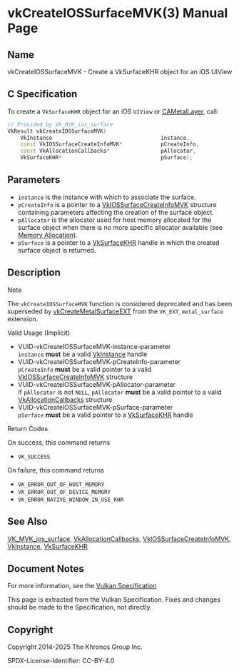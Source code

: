 # vkCreateIOSSurfaceMVK(3) Manual Page

## Name

vkCreateIOSSurfaceMVK - Create a VkSurfaceKHR object for an iOS UIView



## [](#_c_specification)C Specification

To create a `VkSurfaceKHR` object for an iOS `UIView` or [CAMetalLayer](https://registry.khronos.org/vulkan/specs/latest/man/html/CAMetalLayer.html), call:

```c++
// Provided by VK_MVK_ios_surface
VkResult vkCreateIOSSurfaceMVK(
    VkInstance                                  instance,
    const VkIOSSurfaceCreateInfoMVK*            pCreateInfo,
    const VkAllocationCallbacks*                pAllocator,
    VkSurfaceKHR*                               pSurface);
```

## [](#_parameters)Parameters

- `instance` is the instance with which to associate the surface.
- `pCreateInfo` is a pointer to a [VkIOSSurfaceCreateInfoMVK](https://registry.khronos.org/vulkan/specs/latest/man/html/VkIOSSurfaceCreateInfoMVK.html) structure containing parameters affecting the creation of the surface object.
- `pAllocator` is the allocator used for host memory allocated for the surface object when there is no more specific allocator available (see [Memory Allocation](https://registry.khronos.org/vulkan/specs/latest/html/vkspec.html#memory-allocation)).
- `pSurface` is a pointer to a [VkSurfaceKHR](https://registry.khronos.org/vulkan/specs/latest/man/html/VkSurfaceKHR.html) handle in which the created surface object is returned.

## [](#_description)Description

Note

The `vkCreateIOSSurfaceMVK` function is considered deprecated and has been superseded by [vkCreateMetalSurfaceEXT](https://registry.khronos.org/vulkan/specs/latest/man/html/vkCreateMetalSurfaceEXT.html) from the `VK_EXT_metal_surface` extension.

Valid Usage (Implicit)

- [](#VUID-vkCreateIOSSurfaceMVK-instance-parameter)VUID-vkCreateIOSSurfaceMVK-instance-parameter  
  `instance` **must** be a valid [VkInstance](https://registry.khronos.org/vulkan/specs/latest/man/html/VkInstance.html) handle
- [](#VUID-vkCreateIOSSurfaceMVK-pCreateInfo-parameter)VUID-vkCreateIOSSurfaceMVK-pCreateInfo-parameter  
  `pCreateInfo` **must** be a valid pointer to a valid [VkIOSSurfaceCreateInfoMVK](https://registry.khronos.org/vulkan/specs/latest/man/html/VkIOSSurfaceCreateInfoMVK.html) structure
- [](#VUID-vkCreateIOSSurfaceMVK-pAllocator-parameter)VUID-vkCreateIOSSurfaceMVK-pAllocator-parameter  
  If `pAllocator` is not `NULL`, `pAllocator` **must** be a valid pointer to a valid [VkAllocationCallbacks](https://registry.khronos.org/vulkan/specs/latest/man/html/VkAllocationCallbacks.html) structure
- [](#VUID-vkCreateIOSSurfaceMVK-pSurface-parameter)VUID-vkCreateIOSSurfaceMVK-pSurface-parameter  
  `pSurface` **must** be a valid pointer to a [VkSurfaceKHR](https://registry.khronos.org/vulkan/specs/latest/man/html/VkSurfaceKHR.html) handle

Return Codes

On success, this command returns

- `VK_SUCCESS`

On failure, this command returns

- `VK_ERROR_OUT_OF_HOST_MEMORY`
- `VK_ERROR_OUT_OF_DEVICE_MEMORY`
- `VK_ERROR_NATIVE_WINDOW_IN_USE_KHR`

## [](#_see_also)See Also

[VK\_MVK\_ios\_surface](https://registry.khronos.org/vulkan/specs/latest/man/html/VK_MVK_ios_surface.html), [VkAllocationCallbacks](https://registry.khronos.org/vulkan/specs/latest/man/html/VkAllocationCallbacks.html), [VkIOSSurfaceCreateInfoMVK](https://registry.khronos.org/vulkan/specs/latest/man/html/VkIOSSurfaceCreateInfoMVK.html), [VkInstance](https://registry.khronos.org/vulkan/specs/latest/man/html/VkInstance.html), [VkSurfaceKHR](https://registry.khronos.org/vulkan/specs/latest/man/html/VkSurfaceKHR.html)

## [](#_document_notes)Document Notes

For more information, see the [Vulkan Specification](https://registry.khronos.org/vulkan/specs/latest/html/vkspec.html#vkCreateIOSSurfaceMVK)

This page is extracted from the Vulkan Specification. Fixes and changes should be made to the Specification, not directly.

## [](#_copyright)Copyright

Copyright 2014-2025 The Khronos Group Inc.

SPDX-License-Identifier: CC-BY-4.0